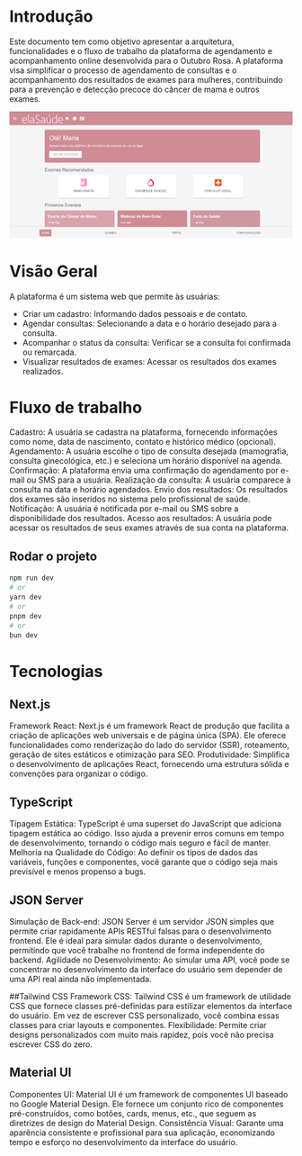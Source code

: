 # Introdução
Este documento tem como objetivo apresentar a arquitetura, funcionalidades e o fluxo de trabalho da plataforma de agendamento e acompanhamento online desenvolvida para o Outubro Rosa. A plataforma visa simplificar o processo de agendamento de consultas e o acompanhamento dos resultados de exames para mulheres, contribuindo para a prevenção e detecção precoce do câncer de mama e outros exames.

![Imagem tela inicial sistema](https://github.com/JoaoIto/elaSaude/blob/developming/public/docs/home.png)
# Visão Geral
A plataforma é um sistema web que permite às usuárias:

- Criar um cadastro: Informando dados pessoais e de contato.
- Agendar consultas: Selecionando a data e o horário desejado para a consulta.
- Acompanhar o status da consulta: Verificar se a consulta foi confirmada ou remarcada.
- Visualizar resultados de exames: Acessar os resultados dos exames realizados.

# Fluxo de trabalho

Cadastro: A usuária se cadastra na plataforma, fornecendo informações como nome, data de nascimento, contato e histórico médico (opcional).
Agendamento: A usuária escolhe o tipo de consulta desejada (mamografia, consulta ginecológica, etc.) e seleciona um horário disponível na agenda.
Confirmação: A plataforma envia uma confirmação do agendamento por e-mail ou SMS para a usuária.
Realização da consulta: A usuária comparece à consulta na data e horário agendados.
Envio dos resultados: Os resultados dos exames são inseridos no sistema pelo profissional de saúde.
Notificação: A usuária é notificada por e-mail ou SMS sobre a disponibilidade dos resultados.
Acesso aos resultados: A usuária pode acessar os resultados de seus exames através de sua conta na plataforma.

## Rodar o projeto

```bash
npm run dev
# or
yarn dev
# or
pnpm dev
# or
bun dev
```

# Tecnologias

## Next.js
Framework React: Next.js é um framework React de produção que facilita a criação de aplicações web universais e de página única (SPA). Ele oferece funcionalidades como renderização do lado do servidor (SSR), roteamento, geração de sites estáticos e otimização para SEO.
Produtividade: Simplifica o desenvolvimento de aplicações React, fornecendo uma estrutura sólida e convenções para organizar o código.

## TypeScript
Tipagem Estática: TypeScript é uma superset do JavaScript que adiciona tipagem estática ao código. Isso ajuda a prevenir erros comuns em tempo de desenvolvimento, tornando o código mais seguro e fácil de manter.
Melhoria na Qualidade do Código: Ao definir os tipos de dados das variáveis, funções e componentes, você garante que o código seja mais previsível e menos propenso a bugs.

## JSON Server
Simulação de Back-end: JSON Server é um servidor JSON simples que permite criar rapidamente APIs RESTful falsas para o desenvolvimento frontend. Ele é ideal para simular dados durante o desenvolvimento, permitindo que você trabalhe no frontend de forma independente do backend.
Agilidade no Desenvolvimento: Ao simular uma API, você pode se concentrar no desenvolvimento da interface do usuário sem depender de uma API real ainda não implementada.

##Tailwind CSS
Framework CSS: Tailwind CSS é um framework de utilidade CSS que fornece classes pré-definidas para estilizar elementos da interface do usuário. Em vez de escrever CSS personalizado, você combina essas classes para criar layouts e componentes.
Flexibilidade: Permite criar designs personalizados com muito mais rapidez, pois você não precisa escrever CSS do zero.

## Material UI
Componentes UI: Material UI é um framework de componentes UI baseado no Google Material Design. Ele fornece um conjunto rico de componentes pré-construídos, como botões, cards, menus, etc., que seguem as diretrizes de design do Material Design.
Consistência Visual: Garante uma aparência consistente e profissional para sua aplicação, economizando tempo e esforço no desenvolvimento da interface do usuário.

